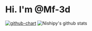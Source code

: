 # Hi. I'm @Mf-3d
[![github-chart](https://github-chart.vercel.app/api?user=Mf-3d)](https://github.com/rokumura7/github-chart)
![Nishipy's github stats](https://github-readme-stats.vercel.app/api?username=nishipy&hide=issues)
